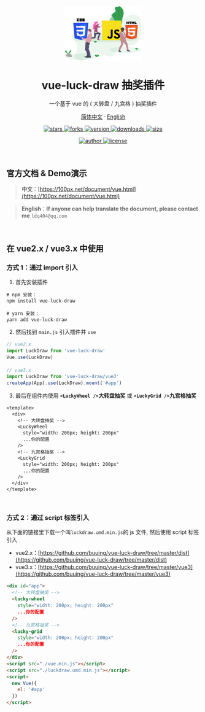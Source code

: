 
<div align="center">
  <img src="./web.svg" width="200" alt="logo" />
  <h1>vue-luck-draw 抽奖插件</h1>
  <p>一个基于 vue 的 ( 大转盘 / 九宫格 ) 抽奖插件</p>
  <p class="hidden">
    <a href="https://github.com/LuckDraw/vue-luck-draw#readme">简体中文</a>
    ·
    <a href="https://github.com/LuckDraw/vue-luck-draw/tree/master/en">English</a>
  </p>
  <p>
    <a href="https://github.com/LuckDraw/vue-luck-draw/stargazers" target="_black">
      <img src="https://img.shields.io/github/stars/buuing/vue-luck-draw?color=%2330a14e&logo=github&style=flat-square" alt="stars" />
    </a>
    <a href="https://github.com/LuckDraw/vue-luck-draw/network/members" target="_black">
      <img src="https://img.shields.io/github/forks/buuing/vue-luck-draw?color=%2330a14e&logo=github&style=flat-square" alt="forks" />
    </a>
    <a href="https://www.npmjs.com/package/vue-luck-draw" target="_black">
      <img src="https://img.shields.io/github/package-json/v/buuing/vue-luck-draw?color=%2330a14e&logo=npm&style=flat-square" alt="version" />
    </a>
    <a href="https://www.npmjs.com/package/vue-luck-draw" target="_black">
      <img src="https://img.shields.io/npm/dm/vue-luck-draw?color=%2330a14e&logo=npm&style=flat-square" alt="downloads" />
    </a>
    <a href="https://github.com/buuing/vue-luck-draw/tree/master/dist" target="_black">
      <img src="https://img.shields.io/github/size/buuing/vue-luck-draw/dist/luckdraw.common.js?color=%2330a14e&logo=npm&style=flat-square" alt="size" />
    </a>
  </p>
  <p>
    <a href="https://github.com/buuing" target="_black">
      <img src="https://img.shields.io/badge/Author-%20buuing%20-7289da.svg?&logo=github&style=flat-square" alt="author" />
    </a>
    <a href="https://github.com/LuckDraw/vue-luck-draw/blob/master/LICENSE" target="_black">
      <img src="https://img.shields.io/github/license/buuing/vue-luck-draw?color=%232DCE89&logo=github&style=flat-square" alt="license" />
    </a>
  </p>
</div>

<br />

## 官方文档 & Demo演示

> **中文**：[https://100px.net/document/vue.html](https://100px.net/document/vue.html)  

> **English**：**If anyone can help translate the document, please contact me** `ldq404@qq.com`

<br />

## 在 vue2.x / vue3.x 中使用

### 方式 1：通过 import 引入

1. 首先安装插件

```shell
# npm 安装：
npm install vue-luck-draw

# yarn 安装：
yarn add vue-luck-draw
```

2. 然后找到 `main.js` 引入插件并 `use`

```js
// vue2.x
import LuckDraw from 'vue-luck-draw'
Vue.use(LuckDraw)

// vue3.x
import LuckDraw from 'vue-luck-draw/vue3'
createApp(App).use(LuckDraw).mount('#app')
```

3. 最后在组件内使用 **`<LuckyWheel />`大转盘抽奖** 或 **`<LuckyGrid />`九宫格抽奖**

```vue
<template>
  <div>
    <!-- 大转盘抽奖 -->
    <LuckyWheel
      style="width: 200px; height: 200px"
      ...你的配置
    />
    <!-- 九宫格抽奖 -->
    <LuckyGrid
      style="width: 200px; height: 200px"
      ...你的配置
    />
  </div>
</template>
```

<br />

### 方式 2：通过 script 标签引入

从下面的链接里下载一个叫`luckdraw.umd.min.js`的 js 文件, 然后使用 script 标签引入

- vue2.x：[https://github.com/buuing/vue-luck-draw/tree/master/dist](https://github.com/buuing/vue-luck-draw/tree/master/dist)
- vue3.x：[https://github.com/buuing/vue-luck-draw/tree/master/vue3](https://github.com/buuing/vue-luck-draw/tree/master/vue3)

```html
<div id="app">
  <!-- 大转盘抽奖 -->
  <lucky-wheel
    style="width: 200px; height: 200px"
    ...你的配置
  />
  <!-- 九宫格抽奖 -->
  <lucky-grid
    style="width: 200px; height: 200px"
    ...你的配置
  />
</div>
<script src="./vue.min.js"></script>
<script src="./luckdraw.umd.min.js"></script>
<script>
  new Vue({
    el: '#app'
  })
</script>
```
